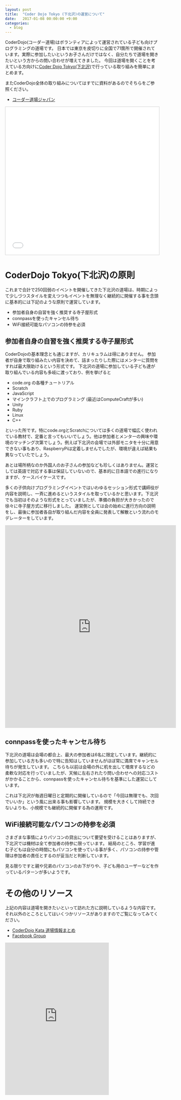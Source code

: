 ```yaml
---
layout: post
title:  "Coder Dojo Tokyo (下北沢)の運営について"
date:   2017-01-08 00:00:00 +9:00
categories:
  - blog
---
```


CoderDojo(コーダー道場)はボランティアによって運営されている子ども向けプログラミングの道場です。
日本では東京を皮切りに全国で71箇所で開催されています。実際に参加したいというお子さんだけではなく、自分たちで道場を開きたいという方からの問い合わせが増えてきました。
今回は道場を開くことを考えている方向けに[Coder Dojo Tokyo(下北沢)](https://www.facebook.com/coderdojo.tokyo/)で行っている取り組みを簡単にまとめます。

またCoderDojo全体の取り組みについてはすでに資料があるのでそちらをご参照ください。

- [コーダー道場ジャパン](https://coderdojo.jp/)

<iframe src="//www.slideshare.net/slideshow/embed_code/key/FAXoW4pBq172mQ" width="595" height="485" frameborder="0" marginwidth="0" marginheight="0" scrolling="no" style="border:1px solid #CCC; border-width:1px; margin-bottom:5px; max-width: 100%;" allowfullscreen> </iframe>

# CoderDojo Tokyo(下北沢)の原則

これまで合計で250回弱のイベントを開催してきた下北沢の道場は、時期によって少しづつスタイルを変えつつもイベントを無理なく継続的に開催する事を念頭に基本的には下記のような原則で運営しています。

- 参加者自身の自習を強く推奨する寺子屋形式
- connpassを使ったキャンセル待ち
- WiFi接続可能なパソコンの持参を必須

## 参加者自身の自習を強く推奨する寺子屋形式

CoderDojoの基本理念とも通じますが、カリキュラムは得にありません。
参加者が自身で取り組みたい内容を決めて、詰まったりした際にはメンターに質問をすれば最大限助けるという形式です。
下北沢の道場に参加している子ども達が取り組んでいる内容も多岐に渡っており、例を挙げると

- code.org の各種チュートリアル
- Scratch
- JavaScript
- マインクラフト上でのプログラミング (最近はComputeCraftが多い)
- Unity
- Ruby
- Linux
- C++

といった所です。特にcode.orgとScratchについては多くの道場で幅広く使われている教材で、定番と言ってもいいでしょう。他は参加者とメンターの興味や環境のマッチング次第でしょう。例えば下北沢の会場では外部モニタを十分に用意できない事もあり、RaspberryPiは定着しませんでしたが、環境が違えば結果も異なっていたでしょう。

あとは場所柄なのか外国人のお子さんの参加なども珍しくはありません。運営としては英語で対応する事は保証していないので、基本的に日本語での進行になりますが、ケースバイケースです。

多くの子供向けプログラミングイベントではいわゆるセッション形式で講師役が内容を説明し、一斉に進めるというスタイルを取っているかと思います。下北沢でも当初はそのような形式をとっていましたが、準備の負担が大きかったので徐々に寺子屋方式に移行しました。
運営側としては会の始めに進行方向の説明をし、最後に参加者各自が取り組んだ内容を全員に発表して解散という流れのモデレーターをしています。

<iframe src="https://www.facebook.com/plugins/video.php?href=https%3A%2F%2Fwww.facebook.com%2Fcoderdojo.tokyo%2Fvideos%2F1215568321827529%2F&show_text=1&width=560" width="560" height="665" style="border:none;overflow:hidden" scrolling="no" frameborder="0" allowTransparency="true"></iframe>

## connpassを使ったキャンセル待ち

下北沢の道場は会場の都合上、最大の参加者は6名に限定しています。継続的に参加している方も多いので特に告知はしていませんがほぼ常に満席でキャンセル待ちが発生しています。
こちらも以前は会場の外に机を出して増席するなどの柔軟な対応を行っていましたが、天候に左右されたり問い合わせへの対応コストがかかることから、connpassを使ったキャンセル待ちを基準にした運営にしています。

これは下北沢が毎週日曜日と定期的に開催しているので「今回は無理でも、次回でいいか」という風に出来る事も影響しています。
規模を大きくして持続できないよりも、小規模でも継続的に開催する為の運用です。

## WiFi接続可能なパソコンの持参を必須

さまざまな事情によりパソコンの貸出について要望を受けることはありますが、下北沢では機材は全て参加者の持参に限っています。
結局のところ、学習が進む子どもは自分の時間にもパソコンを使っている事が多く、パソコンの持参や管理は参加者の責任とするのが妥当だと判断しています。

見る限りですと親や兄弟のパソコンのお下がりや、子ども用のユーザーなどを作っているパターンが多いようです。

# その他のリソース

上記の内容は道場を開きたいといって訪れた方に説明しているような内容です。それ以外のところとしてはいくつかリソースがありますのでご覧になってみてください。

- [CoderDojo Kata 道場情報まとめ](https://coderdojo.jp/kata#learn)
- [Facebook Group](https://www.facebook.com/groups/coderdojo.jp/)


<iframe src="https://www.facebook.com/plugins/page.php?href=https%3A%2F%2Fwww.facebook.com%2Fcoderdojo.tokyo%2F&tabs=timeline&width=340&height=500&small_header=false&adapt_container_width=true&hide_cover=false&show_facepile=true&appId=945719255440691" width="340" height="500" style="border:none;overflow:hidden" scrolling="no" frameborder="0" allowTransparency="true"></iframe>
